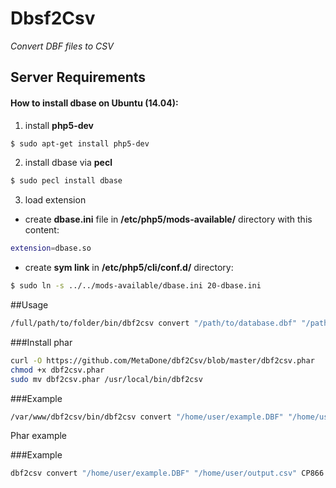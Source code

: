 # Dbsf2Csv
_Convert DBF files to CSV_
## Server Requirements
#### How to install dbase on Ubuntu (14.04):
1. install **php5-dev**

  ```sh
  $ sudo apt-get install php5-dev
  ```
2. install dbase via **pecl**

  ```sh
  $ sudo pecl install dbase
  ```
3. load extension
  
  * create **dbase.ini** file in **/etc/php5/mods-available/** directory with this content:

  ```sh
  extension=dbase.so
  ```
	
  * create **sym link** in **/etc/php5/cli/conf.d/** directory:

  ```sh
  $ sudo ln -s ../../mods-available/dbase.ini 20-dbase.ini
  ```

##Usage

```sh
/full/path/to/folder/bin/dbf2csv convert "/path/to/database.dbf" "/path/to/output.csv" <charset database (optional)> <charset output file (optional)>
```


###Install phar

```sh
curl -O https://github.com/MetaDone/dbf2Csv/blob/master/dbf2csv.phar
chmod +x dbf2csv.phar
sudo mv dbf2csv.phar /usr/local/bin/dbf2csv
```

###Example
```sh
/var/www/dbf2csv/bin/dbf2csv convert "/home/user/example.DBF" "/home/user/output.csv" CP866 UTF-8
```

Phar example

###Example
```sh
dbf2csv convert "/home/user/example.DBF" "/home/user/output.csv" CP866 UTF-8
```